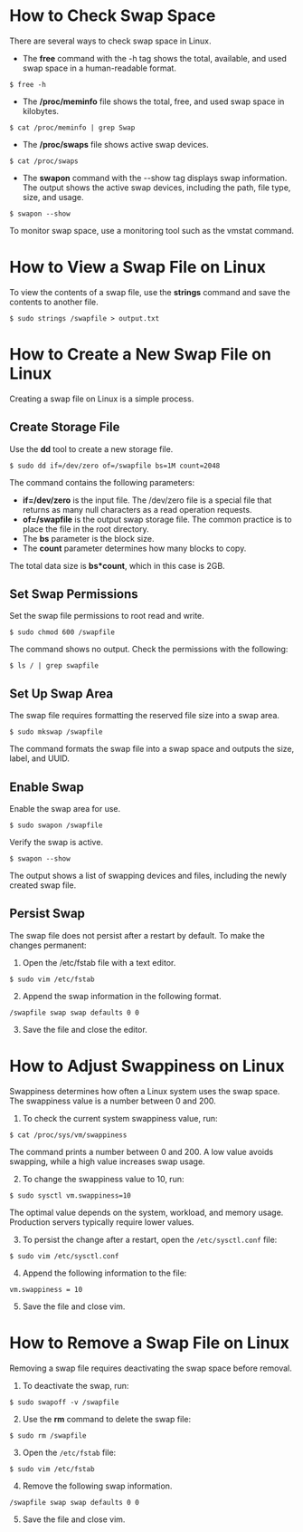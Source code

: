 # How to Check Swap Space

There are several ways to check swap space in Linux.

- The **free** command with the -h tag shows the total, available, and used swap space in a human-readable format.

```shell
$ free -h
```

- The **/proc/meminfo** file shows the total, free, and used swap space in kilobytes.

```shell
$ cat /proc/meminfo | grep Swap
```

- The **/proc/swaps** file shows active swap devices.

```shell
$ cat /proc/swaps
```

- The **swapon** command with the --show tag displays swap information. The output shows the active swap devices, including the path, file type, size, and usage.

```shell
$ swapon --show
```

To monitor swap space, use a monitoring tool such as the vmstat command.

# How to View a Swap File on Linux

To view the contents of a swap file, use the **strings** command and save the contents to another file.

```shell
$ sudo strings /swapfile > output.txt
```

# How to Create a New Swap File on Linux

Creating a swap file on Linux is a simple process.

## Create Storage File

Use the **dd** tool to create a new storage file.

```shell
$ sudo dd if=/dev/zero of=/swapfile bs=1M count=2048
```

The command contains the following parameters:

- **if=/dev/zero** is the input file. The /dev/zero file is a special file that returns as many null characters as a read operation requests.
- **of=/swapfile** is the output swap storage file. The common practice is to place the file in the root directory.
- The **bs** parameter is the block size.
- The **count** parameter determines how many blocks to copy.

The total data size is **bs*count**, which in this case is 2GB.

## Set Swap Permissions

Set the swap file permissions to root read and write.

```shell
$ sudo chmod 600 /swapfile
```

The command shows no output. Check the permissions with the following:

```shell
$ ls / | grep swapfile
```

## Set Up Swap Area

The swap file requires formatting the reserved file size into a swap area.

```shell
$ sudo mkswap /swapfile
```

The command formats the swap file into a swap space and outputs the size, label, and UUID.

## Enable Swap

Enable the swap area for use.

```shell
$ sudo swapon /swapfile
```

Verify the swap is active.

```shell
$ swapon --show
```

The output shows a list of swapping devices and files, including the newly created swap file.

## Persist Swap

The swap file does not persist after a restart by default. To make the changes permanent:

1. Open the /etc/fstab file with a text editor.

```shell
$ sudo vim /etc/fstab
```

2. Append the swap information in the following format.

```shell
/swapfile swap swap defaults 0 0
```

3. Save the file and close the editor.

# How to Adjust Swappiness on Linux

Swappiness determines how often a Linux system uses the swap space. The swappiness value is a number between 0 and 200.

1. To check the current system swappiness value, run:

```shell
$ cat /proc/sys/vm/swappiness
```

The command prints a number between 0 and 200. A low value avoids swapping, while a high value increases swap usage.

2. To change the swappiness value to 10, run:

```shell
$ sudo sysctl vm.swappiness=10
```

The optimal value depends on the system, workload, and memory usage. Production servers typically require lower values.

3. To persist the change after a restart, open the `/etc/sysctl.conf` file:

```shell
$ sudo vim /etc/sysctl.conf
```

4. Append the following information to the file:

```shell
vm.swappiness = 10
```

5. Save the file and close vim.

# How to Remove a Swap File on Linux

Removing a swap file requires deactivating the swap space before removal.

1. To deactivate the swap, run:

```shell
$ sudo swapoff -v /swapfile
```

2. Use the **rm** command to delete the swap file:

```shell
$ sudo rm /swapfile
```

3. Open the `/etc/fstab` file:

```shell
$ sudo vim /etc/fstab
```

4. Remove the following swap information.

```shell
/swapfile swap swap defaults 0 0
```

5. Save the file and close vim.
